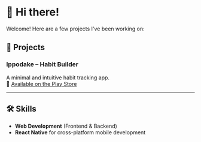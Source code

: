 # 👋 Hi there!

Welcome! Here are a few projects I've been working on:

## 🚀 Projects

### **Ippodake – Habit Builder**  
A minimal and intuitive habit tracking app.  
📱 [Available on the Play Store](https://play.google.com/store/apps/details?id=com.proyect1_1&hl=en)

---

## 🛠️ Skills

- **Web Development** (Frontend & Backend)
- **React Native** for cross-platform mobile development
